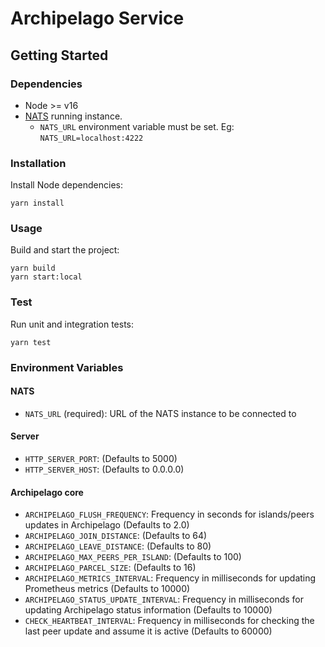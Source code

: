 # Archipelago Service

## Getting Started

### Dependencies

- Node >= v16
- [NATS](https://nats.io/) running instance.
   - `NATS_URL` environment variable must be set. Eg: `NATS_URL=localhost:4222`

### Installation

Install Node dependencies:

```
yarn install
```

### Usage

Build and start the project:

```
yarn build
yarn start:local
```

### Test

Run unit and integration tests:

```
yarn test
```

### Environment Variables

#### NATS

- `NATS_URL` (required): URL of the NATS instance to be connected to

#### Server

- `HTTP_SERVER_PORT`: (Defaults to 5000)
- `HTTP_SERVER_HOST`: (Defaults to 0.0.0.0)

#### Archipelago core

- `ARCHIPELAGO_FLUSH_FREQUENCY`: Frequency in seconds for islands/peers updates in Archipelago (Defaults to 2.0)
- `ARCHIPELAGO_JOIN_DISTANCE`: (Defaults to 64)
- `ARCHIPELAGO_LEAVE_DISTANCE`: (Defaults to 80)
- `ARCHIPELAGO_MAX_PEERS_PER_ISLAND`: (Defaults to 100)
- `ARCHIPELAGO_PARCEL_SIZE`: (Defaults to 16)
- `ARCHIPELAGO_METRICS_INTERVAL`: Frequency in milliseconds for updating Prometheus metrics (Defaults to 10000)
- `ARCHIPELAGO_STATUS_UPDATE_INTERVAL`: Frequency in milliseconds for updating Archipelago status information (Defaults to 10000)
- `CHECK_HEARTBEAT_INTERVAL`: Frequency in milliseconds for checking the last peer update and assume it is active (Defaults to 60000)
